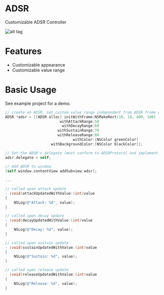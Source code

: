 ADSR
====

Customizable ADSR Controller

![alt tag](https://raw.github.com/paoloboschini/ADSR/master/screen.png)

Features
========

* Customizable appearance
* Customizable value range

Basic Usage
========

See example project for a demo.

```objectivec
// create an ADSR, set custom value range independent from ADSR frame width
ADSR *adsr = [[ADSR alloc] initWithFrame:NSMakeRect(10, 10, 400, 100)
                         withAttackRange:50
                          withDecayRange:60
                        withSustainRange:70
                        withReleaseRange:80
                               withColor:[NSColor greenColor]
                     withBackgroundColor:[NSColor blackColor]];

// Set the ADSR's delegate (must conform to ADSRProtocol and implement four update methods...)
adsr.delegate = self;
    
// Add ADSR to window
[self.window.contentView addSubview:adsr];

...

// called upon attack update
- (void)attackUpdatedWithValue:(int)value
{
    NSLog(@"Attack: %d", value);
}

// called upon decay update
- (void)decayUpdatedWithValue:(int)value
{
    NSLog(@"Decay: %d", value);
}

// called upon sustain update
- (void)sustainUpdatedWithValue:(int)value
{
    NSLog(@"Sustain: %d", value);
}

// called upon release update
- (void)releaseUpdatedWithValue:(int)value
{
    NSLog(@"Release: %d", value);
}

```
